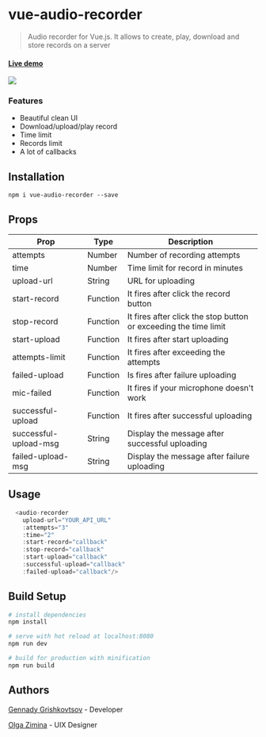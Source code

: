 # vue-audio-recorder

> Audio recorder for Vue.js. It allows to create, play, download and store records on a server

#### [Live demo](https://jsfiddle.net/grishkovelli/rb1anxyj/)

![](https://raw.githubusercontent.com/grishkovelli/vue-audio-recorder/master/screenshot.png)

### Features

- Beautiful clean UI
- Download/upload/play record
- Time limit
- Records limit
- A lot of callbacks

## Installation

```
npm i vue-audio-recorder --save
```

## Props

| Prop                  | Type     | Description                                                      |
| --------------------- | -------- | ---------------------------------------------------------------- |
| attempts              | Number   | Number of recording attempts                                     |
| time                  | Number   | Time limit for record in minutes                                 |
| upload-url            | String   | URL for uploading                                                |
| start-record          | Function | It fires after click the record button                           |
| stop-record           | Function | It fires after click the stop button or exceeding the time limit |
| start-upload          | Function | It fires after start uploading                                   |
| attempts-limit        | Function | It fires after exceeding the attempts                            |
| failed-upload         | Function | Is fires after failure uploading                                 |
| mic-failed            | Function | It fires if your microphone doesn't work                         |
| successful-upload     | Function | It fires after successful uploading                              |
| successful-upload-msg | String   | Display the message after successful uploading                   |
| failed-upload-msg     | String   | Display the message after failure uploading                      |

## Usage

```js
  <audio-recorder
    upload-url="YOUR_API_URL"
    :attempts="3"
    :time="2"
    :start-record="callback"
    :stop-record="callback"
    :start-upload="callback"
    :successful-upload="callback"
    :failed-upload="callback"/>
```

## Build Setup

``` bash
# install dependencies
npm install

# serve with hot reload at localhost:8080
npm run dev

# build for production with minification
npm run build
```

## Authors

[Gennady Grishkovtsov](https://www.linkedin.com/in/grishkovtsov/) - Developer

[Olga Zimina](https://www.behance.net/zimin4ik) - UIX Designer

